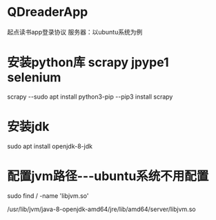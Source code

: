 # QDreaderApp
起点读书app登录协议
服务器：以ubuntu系统为例
# 安装python库 scrapy jpype1 selenium
scrapy  --sudo apt install python3-pip  --pip3 install scrapy   
# 安装jdk
sudo apt install openjdk-8-jdk
# 配置jvm路径---ubuntu系统不用配置
sudo find / -name 'libjvm.so'
 
/usr/lib/jvm/java-8-openjdk-amd64/jre/lib/amd64/server/libjvm.so

